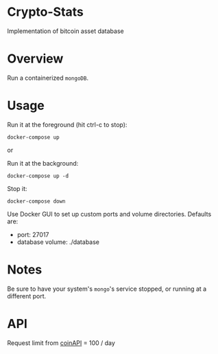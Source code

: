 # Crypto-Stats
Implementation of bitcoin asset database

# Overview
Run a containerized `mongoDB`.

# Usage

Run it at the foreground (hit ctrl-c to stop):
```
docker-compose up
```

or

Run it at the background:
```
docker-compose up -d
```

Stop it:
```
docker-compose down
```
Use Docker GUI to set up custom ports and volume directories. Defaults
are:
* port: 27017
* database volume: ./database

# Notes
Be sure to have your system's `mongo`'s service stopped, or running at a different port.

# API
Request limit from [coinAPI](https://rest.coinapi.io/v1/assets/BTC) = 100 / day
